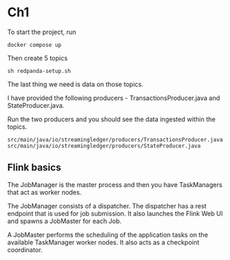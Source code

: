 # Ch1
To start the project, run
```
docker compose up
```

Then create 5 topics
```
sh redpanda-setup.sh
```

The last thing we need is data on those topics.

I have provided the following producers - TransactionsProducer.java and StateProducer.java.

Run the two producers and you should see the data ingested within the topics.

```
src/main/java/io/streamingledger/producers/TransactionsProducer.java
src/main/java/io/streamingledger/producers/StateProducer.java
```

## Flink basics
The JobManager is the master process and then you have TaskManagers that act as worker nodes.

The JobManager consists of a dispatcher. The dispatcher has a rest endpoint that is used for job submission. It also launches the Flink Web UI and spawns a JobMaster for each Job.

A JobMaster performs the scheduling of the application tasks on the available TaskManager worker nodes. It also acts as a checkpoint coordinator.

